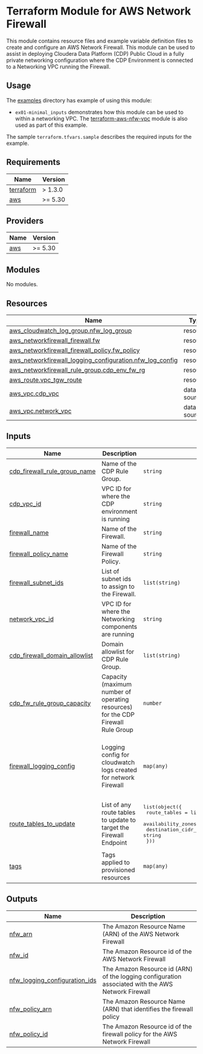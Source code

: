 <!-- BEGIN_TF_DOCS -->
# Terraform Module for AWS Network Firewall

This module contains resource files and example variable definition files to create and configure an AWS Network Firewall. This module can be used to assist in deploying Cloudera Data Platform (CDP) Public Cloud in a fully private networking configuration where the CDP Environment is connected to a Networking VPC running the Firewall.

## Usage

The [examples](./examples) directory has example of using this module:

* `ex01-minimal_inputs` demonstrates how this module can be used to within a networking VPC. The [terraform-aws-nfw-vpc](../../../terraform-aws-nfw-vpc/README.md) module is also used as part of this example.

The sample `terraform.tfvars.sample` describes the required inputs for the example.

## Requirements

| Name | Version |
|------|---------|
| <a name="requirement_terraform"></a> [terraform](#requirement\_terraform) | > 1.3.0 |
| <a name="requirement_aws"></a> [aws](#requirement\_aws) | >= 5.30 |

## Providers

| Name | Version |
|------|---------|
| <a name="provider_aws"></a> [aws](#provider\_aws) | >= 5.30 |

## Modules

No modules.

## Resources

| Name | Type |
|------|------|
| [aws_cloudwatch_log_group.nfw_log_group](https://registry.terraform.io/providers/hashicorp/aws/latest/docs/resources/cloudwatch_log_group) | resource |
| [aws_networkfirewall_firewall.fw](https://registry.terraform.io/providers/hashicorp/aws/latest/docs/resources/networkfirewall_firewall) | resource |
| [aws_networkfirewall_firewall_policy.fw_policy](https://registry.terraform.io/providers/hashicorp/aws/latest/docs/resources/networkfirewall_firewall_policy) | resource |
| [aws_networkfirewall_logging_configuration.nfw_log_config](https://registry.terraform.io/providers/hashicorp/aws/latest/docs/resources/networkfirewall_logging_configuration) | resource |
| [aws_networkfirewall_rule_group.cdp_env_fw_rg](https://registry.terraform.io/providers/hashicorp/aws/latest/docs/resources/networkfirewall_rule_group) | resource |
| [aws_route.vpc_tgw_route](https://registry.terraform.io/providers/hashicorp/aws/latest/docs/resources/route) | resource |
| [aws_vpc.cdp_vpc](https://registry.terraform.io/providers/hashicorp/aws/latest/docs/data-sources/vpc) | data source |
| [aws_vpc.network_vpc](https://registry.terraform.io/providers/hashicorp/aws/latest/docs/data-sources/vpc) | data source |

## Inputs

| Name | Description | Type | Default | Required |
|------|-------------|------|---------|:--------:|
| <a name="input_cdp_firewall_rule_group_name"></a> [cdp\_firewall\_rule\_group\_name](#input\_cdp\_firewall\_rule\_group\_name) | Name of the CDP Rule Group. | `string` | n/a | yes |
| <a name="input_cdp_vpc_id"></a> [cdp\_vpc\_id](#input\_cdp\_vpc\_id) | VPC ID for where the CDP environment is running | `string` | n/a | yes |
| <a name="input_firewall_name"></a> [firewall\_name](#input\_firewall\_name) | Name of the Firewall. | `string` | n/a | yes |
| <a name="input_firewall_policy_name"></a> [firewall\_policy\_name](#input\_firewall\_policy\_name) | Name of the Firewall Policy. | `string` | n/a | yes |
| <a name="input_firewall_subnet_ids"></a> [firewall\_subnet\_ids](#input\_firewall\_subnet\_ids) | List of subnet ids to assign to the Firewall. | `list(string)` | n/a | yes |
| <a name="input_network_vpc_id"></a> [network\_vpc\_id](#input\_network\_vpc\_id) | VPC ID for where the Networking components are running | `string` | n/a | yes |
| <a name="input_cdp_firewall_domain_allowlist"></a> [cdp\_firewall\_domain\_allowlist](#input\_cdp\_firewall\_domain\_allowlist) | Domain allowlist for CDP Rule Group. | `list(string)` | <pre>[<br>  "cloudera.com"<br>]</pre> | no |
| <a name="input_cdp_fw_rule_group_capacity"></a> [cdp\_fw\_rule\_group\_capacity](#input\_cdp\_fw\_rule\_group\_capacity) | Capacity (maximum number of operating resources) for the CDP Firewall Rule Group | `number` | `300` | no |
| <a name="input_firewall_logging_config"></a> [firewall\_logging\_config](#input\_firewall\_logging\_config) | Logging config for cloudwatch logs created for network Firewall | `map(any)` | <pre>{<br>  "alert": {<br>    "retention_in_days": 3<br>  },<br>  "flow": {<br>    "retention_in_days": 1<br>  }<br>}</pre> | no |
| <a name="input_route_tables_to_update"></a> [route\_tables\_to\_update](#input\_route\_tables\_to\_update) | List of any route tables to update to target the Firewall Endpoint | <pre>list(object({<br>    route_tables           = list(string)<br>    availability_zones     = optional(list(string))<br>    destination_cidr_block = string<br>  }))</pre> | `[]` | no |
| <a name="input_tags"></a> [tags](#input\_tags) | Tags applied to provisioned resources | `map(any)` | `{}` | no |

## Outputs

| Name | Description |
|------|-------------|
| <a name="output_nfw_arn"></a> [nfw\_arn](#output\_nfw\_arn) | The Amazon Resource Name (ARN) of the AWS Network Firewall |
| <a name="output_nfw_id"></a> [nfw\_id](#output\_nfw\_id) | The Amazon Resource id of the AWS Network Firewall |
| <a name="output_nfw_logging_configuration_ids"></a> [nfw\_logging\_configuration\_ids](#output\_nfw\_logging\_configuration\_ids) | The Amazon Resource id (ARN) of the logging configuration associated with the AWS Network Firewall |
| <a name="output_nfw_policy_arn"></a> [nfw\_policy\_arn](#output\_nfw\_policy\_arn) | The Amazon Resource Name (ARN) that identifies the firewall policy |
| <a name="output_nfw_policy_id"></a> [nfw\_policy\_id](#output\_nfw\_policy\_id) | The Amazon Resource id of the firewall policy for the AWS Network Firewall |
<!-- END_TF_DOCS -->